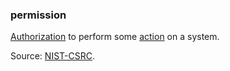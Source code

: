 ### permission

<p class="c8"><span class="c2"><a class="c3" href="#h.576ssfpt348i">Authorization</a></span><span>&nbsp;to perform some </span><span class="c2"><a class="c3" href="#h.l54nzmooy631">action</a></span><span class="c0">&nbsp;on a system.</span></p><p class="c8"><span>Source: </span><span class="c2"><a class="c3" href="https://www.google.com/url?q=https://csrc.nist.gov/glossary/term/permission&amp;sa=D&amp;source=editors&amp;ust=1706779842772459&amp;usg=AOvVaw0ScXsfBwRfAeaS5qi4FFgI">NIST-CSRC</a></span><span>.</span></p>